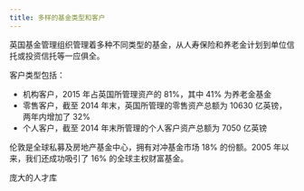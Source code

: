 ```yaml
---
title: 多样的基金类型和客户
---
```

英国基金管理组织管理着多种不同类型的基金，从人寿保险和养老金计划到单位信托或投资信托等一应俱全。

客户类型包括：

- 机构客户，2015 年占英国所管理资产的 81%，其中 41% 为养老金基金
- 零售客户，截至 2014 年末，英国所管理的零售资产总额为 10630 亿英镑，两年内增加了 32%
- 个人客户，截至 2014 年末所管理的个人客户资产总额为 7050 亿英镑

伦敦是全球私募及房地产基金中心，拥有对冲基金市场 18% 的份额。2005 年以来，我们还成功吸引了 16% 的全球主权财富基金。

庞大的人才库

